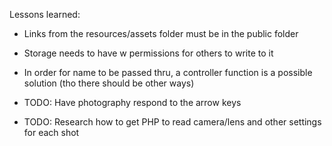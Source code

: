 Lessons learned:

* Links from the resources/assets folder must be in the public folder

* Storage needs to have w permissions for others to write to it

* In order for name to be passed thru, a controller function is a possible solution (tho there should be other ways)

* TODO: Have photography respond to the arrow keys

* TODO: Research how to get PHP to read camera/lens and other settings for each shot